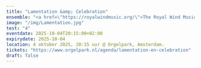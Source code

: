```yaml
---
title: "Lamentation &amp; Celebration"
ensemble: "<a href=\"https://royalwindmusic.org/\">The Royal Wind Music</a>"
image: "/img/Lamentation.jpg"
test: "4"
eventdate: 2025-10-04T20:15:00+02:00
expirydate: 2025-10-04
location: 4 oktober 2025, 20:15 uur @ Orgelpark, Amsterdam.
tickets: "https://www.orgelpark.nl/agenda/lamentation-en-celebration"
draft: false
---
```

